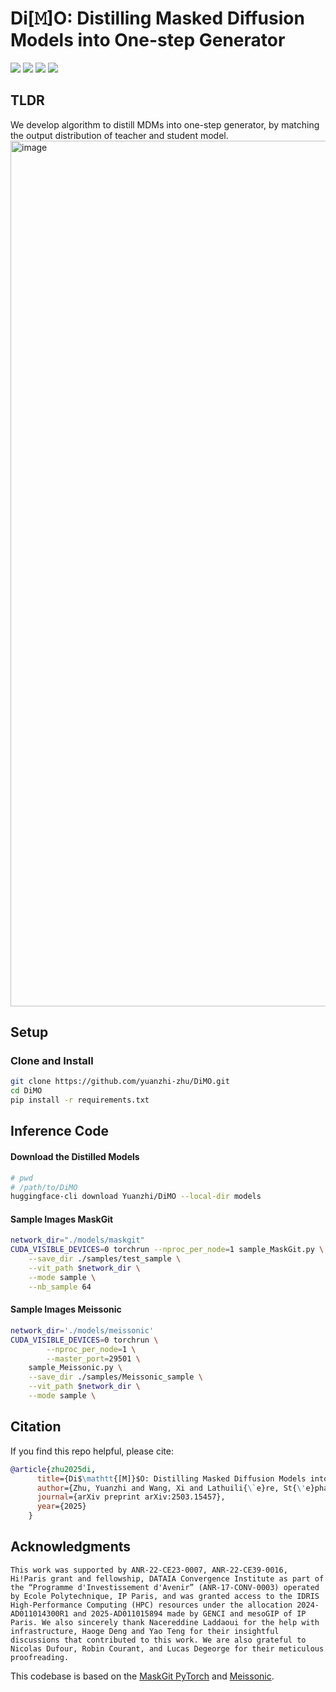 # Di[𝙼]O: Distilling Masked Diffusion Models into One-step Generator
<a href='https://yuanzhi-zhu.github.io/DiMO/'><img src='https://img.shields.io/badge/Project-Page-Green'></a>
<a href='https://arxiv.org/abs/2503.15457'><img src='https://img.shields.io/badge/Di[M]O-Arxiv-red'></a>
<a href='https://huggingface.co/Yuanzhi/DiMO'><img src='https://img.shields.io/badge/🤗HuggingFace-Models-orange'></a>
<a href='https://www.alphaxiv.org/overview/2503.15457'><img src='https://img.shields.io/badge/alphaXiv-Blog-blue'></a>

## TLDR
We develop algorithm to distill MDMs into one-step generator, by matching the output distribution of teacher and student model.
<img width="1385" alt="image" src="https://yuanzhi-zhu.github.io/DiMO/static/images/illustration.png" />

## Setup
### Clone and Install
```bash
git clone https://github.com/yuanzhi-zhu/DiMO.git
cd DiMO
pip install -r requirements.txt
```

## Inference Code

#### Download the Distilled Models
```bash
# pwd
# /path/to/DiMO
huggingface-cli download Yuanzhi/DiMO --local-dir models
```

#### Sample Images MaskGit
```bash
network_dir="./models/maskgit"
CUDA_VISIBLE_DEVICES=0 torchrun --nproc_per_node=1 sample_MaskGit.py \
    --save_dir ./samples/test_sample \
    --vit_path $network_dir \
    --mode sample \
    --nb_sample 64
```

#### Sample Images Meissonic
```bash
network_dir='./models/meissonic'
CUDA_VISIBLE_DEVICES=0 torchrun \
        --nproc_per_node=1 \
        --master_port=29501 \
    sample_Meissonic.py \
    --save_dir ./samples/Meissonic_sample \
    --vit_path $network_dir \
    --mode sample \
```


## Citation

If you find this repo helpful, please cite:

```bibtex
@article{zhu2025di,
      title={Di$\mathtt{[M]}$O: Distilling Masked Diffusion Models into One-step Generator},
      author={Zhu, Yuanzhi and Wang, Xi and Lathuili{\`e}re, St{\'e}phane and Kalogeiton, Vicky},
      journal={arXiv preprint arXiv:2503.15457},
      year={2025}
    }
```


## Acknowledgments
```This work was supported by ANR-22-CE23-0007, ANR-22-CE39-0016, Hi!Paris grant and fellowship, DATAIA Convergence Institute as part of the “Programme d'Investissement d'Avenir” (ANR-17-CONV-0003) operated by Ecole Polytechnique, IP Paris, and was granted access to the IDRIS High-Performance Computing (HPC) resources under the allocation 2024-AD011014300R1 and 2025-AD011015894 made by GENCI and mesoGIP of IP Paris. We also sincerely thank Nacereddine Laddaoui for the help with infrastructure, Haoge Deng and Yao Teng for their insightful discussions that contributed to this work. We are also grateful to Nicolas Dufour, Robin Courant, and Lucas Degeorge for their meticulous proofreading.```

This codebase is based on the [MaskGit PyTorch](https://github.com/valeoai/Halton-MaskGIT/tree/v1.0) and [Meissonic](https://github.com/viiika/Meissonic/).
